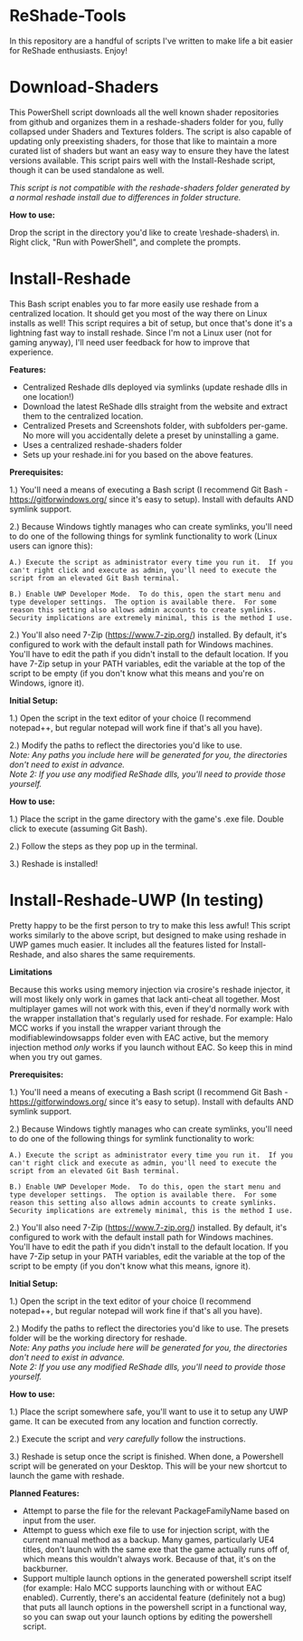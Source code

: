 # ReShade-Tools
In this repository are a handful of scripts I've written to make life a bit easier for ReShade enthusiasts.  Enjoy!
# Download-Shaders
This PowerShell script downloads all the well known shader repositories from github and organizes them in a reshade-shaders folder for you, fully collapsed under Shaders and Textures folders.  The script is also capable of updating only preexisting shaders, for those that like to maintain a more curated list of shaders but want an easy way to ensure they have the latest versions available.  This script pairs well with the Install-Reshade script, though it can be used standalone as well.

*This script is not compatible with the reshade-shaders folder generated by a normal reshade install due to differences in folder structure.*

**How to use:**

  Drop the script in the directory you'd like to create \reshade-shaders\ in.  Right click, "Run with PowerShell", and complete the prompts.
# Install-Reshade
This Bash script enables you to far more easily use reshade from a centralized location.  It should get you most of the way there on Linux installs as well!  This script requires a bit of setup, but once that's done it's a lightning fast way to install reshade.
Since I'm not a Linux user (not for gaming anyway), I'll need user feedback for how to improve that experience.

**Features:**
  * Centralized Reshade dlls deployed via symlinks (update reshade dlls in one location!)
  * Download the latest ReShade dlls straight from the website and extract them to the centralized location.
  * Centralized Presets and Screenshots folder, with subfolders per-game.  No more will you accidentally delete a preset by uninstalling a game.
  * Uses a centralized reshade-shaders folder
  * Sets up your reshade.ini for you based on the above features.

**Prerequisites:**

  1.) You'll need a means of executing a Bash script (I recommend Git Bash - https://gitforwindows.org/ since it's easy to setup). Install with defaults AND symlink support.
  
  2.) Because Windows tightly manages who can create symlinks, you'll need to do one of the following things for symlink functionality to work (Linux users can ignore this):
  
    A.) Execute the script as administrator every time you run it.  If you can't right click and execute as admin, you'll need to execute the script from an elevated Git Bash terminal.
    
    B.) Enable UWP Developer Mode.  To do this, open the start menu and type developer settings.  The option is available there.  For some reason this setting also allows admin accounts to create symlinks.  Security implications are extremely minimal, this is the method I use.
    
  2.) You'll also need 7-Zip (https://www.7-zip.org/) installed.  By default, it's configured to work with the default install path for Windows machines.  You'll have to edit the path if you didn't install to the default location.  If you have 7-Zip setup in your PATH variables, edit the variable at the top of the script to be empty (if you don't know what this means and you're on Windows, ignore it).
  
**Initial Setup:**

  1.) Open the script in the text editor of your choice (I recommend notepad++, but regular notepad will work fine if that's all you have).
  
  2.) Modify the paths to reflect the directories you'd like to use.<br>*Note: Any paths you include here will be generated for you, the directories don't need to exist in advance.*<br>*Note 2: If you use any modified ReShade dlls, you'll need to provide those yourself.*
    
**How to use:**

  1.) Place the script in the game directory with the game's .exe file.  Double click to execute (assuming Git Bash).
  
  2.) Follow the steps as they pop up in the terminal.
  
  3.) Reshade is installed!

# Install-Reshade-UWP (In testing)
Pretty happy to be the first person to try to make this less awful!  This script works similarly to the above script, but designed to make using reshade in UWP games much easier.  It includes all the features listed for Install-Reshade, and also shares the same requirements.

**Limitations**

  Because this works using memory injection via crosire's reshade injector, it will most likely only work in games that lack anti-cheat all together.  Most multiplayer games will not work with this, even if they'd normally work with the wrapper installation that's regularly used for reshade.  For example: Halo MCC works if you install the wrapper variant through the modifiablewindowsapps folder even with EAC active, but the memory injection method *only* works if you launch without EAC.  So keep this in mind when you try out games.

**Prerequisites:**

  1.) You'll need a means of executing a Bash script (I recommend Git Bash - https://gitforwindows.org/ since it's easy to setup). Install with defaults AND symlink support.
  
  2.) Because Windows tightly manages who can create symlinks, you'll need to do one of the following things for symlink functionality to work:
  
    A.) Execute the script as administrator every time you run it.  If you can't right click and execute as admin, you'll need to execute the script from an elevated Git Bash terminal.
    
    B.) Enable UWP Developer Mode.  To do this, open the start menu and type developer settings.  The option is available there.  For some reason this setting also allows admin accounts to create symlinks.  Security implications are extremely minimal, this is the method I use.
    
  2.) You'll also need 7-Zip (https://www.7-zip.org/) installed.  By default, it's configured to work with the default install path for Windows machines.  You'll have to edit the path if you didn't install to the default location.  If you have 7-Zip setup in your PATH variables, edit the variable at the top of the script to be empty (if you don't know what this means, ignore it).
  
**Initial Setup:**

  1.) Open the script in the text editor of your choice (I recommend notepad++, but regular notepad will work fine if that's all you have).
  
  2.) Modify the paths to reflect the directories you'd like to use.  The presets folder will be the working directory for reshade.<br>*Note: Any paths you include here will be generated for you, the directories don't need to exist in advance.*<br>*Note 2: If you use any modified ReShade dlls, you'll need to provide those yourself.*
  
**How to use:**

  1.) Place the script somewhere safe, you'll want to use it to setup any UWP game.  It can be executed from any location and function correctly.
  
  2.) Execute the script and *very carefully* follow the instructions.
  
  3.) Reshade is setup once the script is finished.  When done, a Powershell script will be generated on your Desktop.  This will be your new shortcut to launch the game with reshade.
  
**Planned Features:**
  
  * Attempt to parse the file for the relevant PackageFamilyName based on input from the user.
  * Attempt to guess which exe file to use for injection script, with the current manual method as a backup.  Many games, particularly UE4 titles, don't launch with the same exe that the game actually runs off of, which means this wouldn't always work.  Because of that, it's on the backburner.
  * Support multiple launch options in the generated powershell script itself (for example: Halo MCC supports launching with or without EAC enabled).  Currently, there's an accidental feature (definitely not a bug) that puts all launch options in the powershell script in a functional way, so you can swap out your launch options by editing the powershell script.
